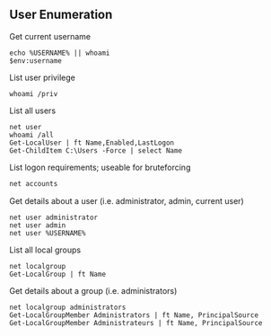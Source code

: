 ## User Enumeration

Get current username

```
echo %USERNAME% || whoami
$env:username
```

List user privilege

```
whoami /priv
```

List all users

```
net user
whoami /all
Get-LocalUser | ft Name,Enabled,LastLogon
Get-ChildItem C:\Users -Force | select Name
```

List logon requirements; useable for bruteforcing

```powershell
net accounts
```

Get details about a user (i.e. administrator, admin, current user)

```
net user administrator
net user admin
net user %USERNAME%
```

List all local groups

```
net localgroup
Get-LocalGroup | ft Name
```

Get details about a group (i.e. administrators)

```
net localgroup administrators
Get-LocalGroupMember Administrators | ft Name, PrincipalSource
Get-LocalGroupMember Administrateurs | ft Name, PrincipalSource
```